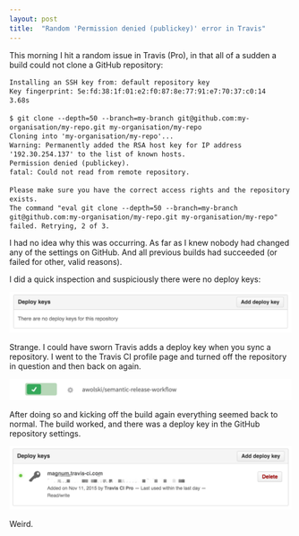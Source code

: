 ```yaml
---
layout: post
title:  "Random 'Permission denied (publickey)' error in Travis"
---
```


This morning I hit a random issue in Travis (Pro), in that all of a sudden a build could not clone a GitHub repository:

```
Installing an SSH key from: default repository key
Key fingerprint: 5e:fd:38:1f:01:e2:f0:87:8e:77:91:e7:70:37:c0:14
3.68s

$ git clone --depth=50 --branch=my-branch git@github.com:my-organisation/my-repo.git my-organisation/my-repo
Cloning into 'my-organisation/my-repo'...
Warning: Permanently added the RSA host key for IP address '192.30.254.137' to the list of known hosts.
Permission denied (publickey).
fatal: Could not read from remote repository.

Please make sure you have the correct access rights and the repository exists.
The command "eval git clone --depth=50 --branch=my-branch git@github.com:my-organisation/my-repo.git my-organisation/my-repo" failed. Retrying, 2 of 3.
```

I had no idea why this was occurring. As far as I knew nobody had changed any of the settings on GitHub. And all previous builds had succeeded (or failed for other, valid reasons).

I did a quick inspection and suspiciously there were no deploy keys:

![github-deploykey-empty](/assets/img/2015-11-11-no-deploy-keys.png)

Strange. I could have sworn Travis adds a deploy key when you sync a repository. I went to the Travis CI profile page and turned off the repository in question and then back on again.

![travis-git-repo-on](/assets/img/2015-11-11-repo-sync.png)

After doing so and kicking off the build again everything seemed back to normal. The build worked, and there was a deploy key in the GitHub repository settings.

![github-deploy-key](/assets/img/2015-11-11-deploy-key.png)

Weird.
